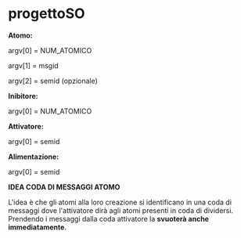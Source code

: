# progettoSO

**Atomo:**

argv[0] = NUM_ATOMICO

argv[1] = msgid

argv[2] = semid (opzionale)

**Inibitore:**

argv[0] = NUM_ATOMICO

**Attivatore:**

argv[0] = semid

**Alimentazione:**

argv[0] = semid

**IDEA CODA DI MESSAGGI ATOMO**

L'idea è che gli atomi alla loro creazione si identificano in una coda di messaggi dove l'attivatore dirà agli atomi presenti in coda di dividersi. Prendendo i messaggi dalla coda attivatore la **svuoterà anche immediatamente**.
